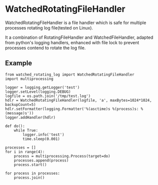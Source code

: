 WatchedRotatingFileHandler
==========================

WatchedRotatingFileHandler is a file handler which is safe for multiple processes rotating log file(tested on Linux). 

It a combination of RotatingFileHandler and WatchedFileHandler, adapted from python's logging handlers, enhanced with file lock to prevent processes contend to rotate the log file.

Example
-------

    from watched_rotating_log import WatchedRotatingFileHandler
    import multiprocessing

    logger = logging.getLogger('test')
    logger.setLevel(logging.DEBUG)
    logfile = os.path.join('/tmp/test.log')
    hdlr = WatchedRotatingFileHandler(logfile, 'a', maxBytes=1024*1024, backupCount=5)
    hdlr.setFormatter(logging.Formatter('%(asctime)s %(process)s: %(message)s'))
    logger.addHandler(hdlr)

    def do():
        while True:
            logger.info('test')
            time.sleep(0.001)

    processes = []
    for i in range(4):
        process = multiprocessing.Process(target=do)
        processes.append(process)
        process.start()

    for process in processes:
        process.join()

